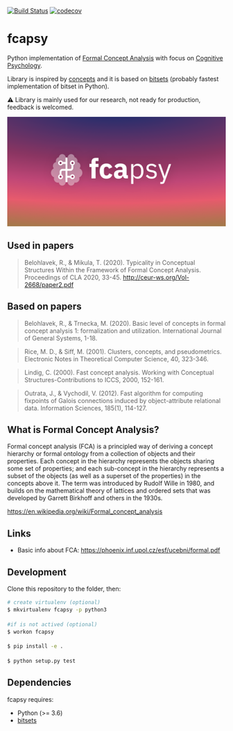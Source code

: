 [![Build Status](https://travis-ci.com/mikulatomas/fcapsy.svg?branch=development)](https://travis-ci.com/mikulatomas/fcapsy)
[![codecov](https://codecov.io/gh/mikulatomas/fcapsy/branch/development/graph/badge.svg?token=ky2GUW51mj)](https://codecov.io/gh/mikulatomas/fcapsy)

# fcapsy

Python implementation of [Formal Concept Analysis](https://en.wikipedia.org/wiki/Formal_concept_analysis) with focus on [Cognitive Psychology](https://en.wikipedia.org/wiki/Cognitive_psychology).

Library is inspired by [concepts](https://github.com/xflr6/concepts) and it is based on [bitsets](https://github.com/xflr6/bitsets) (probably fastest implementation of bitset in Python).

⚠️ Library is mainly used for our research, not ready for production, feedback is welcomed.

![logo](logo.png)

## Used in papers

> Belohlavek, R., & Mikula, T. (2020). Typicality in Conceptual Structures Within the Framework of Formal Concept Analysis. Proceedings of CLA 2020, 33-45.
http://ceur-ws.org/Vol-2668/paper2.pdf

## Based on papers
> Belohlavek, R., & Trnecka, M. (2020). Basic level of concepts in formal concept analysis 1: formalization and utilization. International Journal of General Systems, 1-18.

> Rice, M. D., & Siff, M. (2001). Clusters, concepts, and pseudometrics. Electronic Notes in Theoretical Computer Science, 40, 323-346.

> Lindig, C. (2000). Fast concept analysis. Working with Conceptual Structures-Contributions to ICCS, 2000, 152-161.

> Outrata, J., & Vychodil, V. (2012). Fast algorithm for computing fixpoints of Galois connections induced by object-attribute relational data. Information Sciences, 185(1), 114-127.


## What is Formal Concept Analysis?

Formal concept analysis (FCA) is a principled way of deriving a concept hierarchy or formal ontology from a collection of objects and their properties. Each concept in the hierarchy represents the objects sharing some set of properties; and each sub-concept in the hierarchy represents a subset of the objects (as well as a superset of the properties) in the concepts above it. The term was introduced by Rudolf Wille in 1980, and builds on the mathematical theory of lattices and ordered sets that was developed by Garrett Birkhoff and others in the 1930s.

https://en.wikipedia.org/wiki/Formal_concept_analysis

## Links
* Basic info about FCA: https://phoenix.inf.upol.cz/esf/ucebni/formal.pdf

## Development

Clone this repository to the folder, then:

```bash
# create virtualenv (optional)
$ mkvirtualenv fcapsy -p python3

#if is not actived (optional)
$ workon fcapsy 

$ pip install -e .

$ python setup.py test
```

## Dependencies

fcapsy requires:

* Python (>= 3.6)
* [bitsets](https://github.com/xflr6/bitsets)
